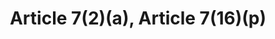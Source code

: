 ---
title: "Article 7(2)(a), Article 7(16)(p)"
draft: false
exceptions:
- info52a
memberstates:
- CY
score: 3
compensation:
- 
remarks: |
 special rules on reprography in Article 7(16)(p)


link: "http://www.cylaw.org/nomoi/enop/non-ind/1976_1_59/full.html"
---